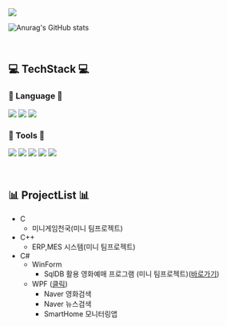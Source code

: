  
  <a href="https://github.com/Jitae9605">
    <img src="https://capsule-render.vercel.app/api?type=waving&color=30A9DE&fontColor=000000&height=280&section=header&text=Hi!%20I'm%20Jitae9605&fontSize=50"/>
  </a>
 
 <br/>

![Anurag's GitHub stats](https://github-readme-stats.vercel.app/api?username=Jitae9605&show_icons=true&theme=radical)

  <br/>
  
## :computer: TechStack :computer:

### :book: Language :book:

<img src="https://img.shields.io/badge/C_Languge-A8B9CC?style=flat-square&logo=C&logoColor=white"/> <img src="https://img.shields.io/badge/C++-00599C?style=flat-square&logo=cplusplus&logoColor=white"/> <img src="https://img.shields.io/badge/C%23-239120C?style=flat-square&logo=CSharp&logoColor=white"/> 
  
  
### :hammer: Tools :wrench:

  <img src="https://img.shields.io/badge/Github-181717?style=flat-square&logo=github&logoColor=white"/> <img src="https://img.shields.io/badge/Git-F05032?style=flat-square&logo=git&logoColor=white"/> <img src="https://img.shields.io/badge/Visual Studio-5C2D91?style=flat-square&logo=visualstudio&logoColor=white"/> <img src="https://img.shields.io/badge/MSSQL_Server-CC2927?style=flat-square&logo=microsoftsqlserver&logoColor=white"/> <img src="https://img.shields.io/badge/.Net%20FramWork-512BD4?style=flat-square&logo=dotnet&logoColor=white"/> 
  
<br/>  

## :bar_chart: ProjectList :bar_chart:
 - C
   - 미니게임천국(미니 팀프로젝트)
 - C++
   - ERP,MES 시스템(미니 팀프로젝트)
 - C#
   - WinForm
     - SqlDB 활용 영화예매 프로그램 (미니 팀프로젝트)([바로가기](https://github.com/Jitae9605/moogabox#moogabox))
   - WPF ([클릭](https://github.com/Jitae9605/StudyWPF/tree/main/portfolio#wpf-%ED%8F%AC%ED%8A%B8%ED%8F%B4%EB%A6%AC%EC%98%A4))
     - Naver 영화검색 
     - Naver 뉴스검색 
     - SmartHome 모니터링앱 
